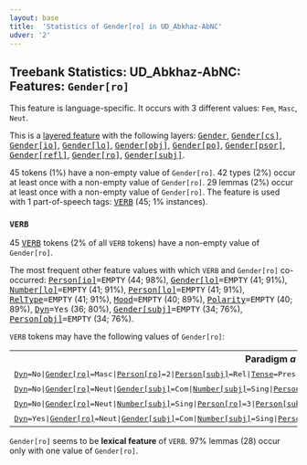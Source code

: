 ```yaml
---
layout: base
title:  'Statistics of Gender[ro] in UD_Abkhaz-AbNC'
udver: '2'
---
```


## Treebank Statistics: UD_Abkhaz-AbNC: Features: `Gender[ro]`

This feature is language-specific.
It occurs with 3 different values: `Fem`, `Masc`, `Neut`.

This is a <a href="../../u/overview/feat-layers.html">layered feature</a> with the following layers: <tt><a href="ab_abnc-feat-Gender.html">Gender</a></tt>, <tt><a href="ab_abnc-feat-Gender-cs.html">Gender[cs]</a></tt>, <tt><a href="ab_abnc-feat-Gender-io.html">Gender[io]</a></tt>, <tt><a href="ab_abnc-feat-Gender-lo.html">Gender[lo]</a></tt>, <tt><a href="ab_abnc-feat-Gender-obj.html">Gender[obj]</a></tt>, <tt><a href="ab_abnc-feat-Gender-po.html">Gender[po]</a></tt>, <tt><a href="ab_abnc-feat-Gender-psor.html">Gender[psor]</a></tt>, <tt><a href="ab_abnc-feat-Gender-refl.html">Gender[refl]</a></tt>, <tt><a href="ab_abnc-feat-Gender-ro.html">Gender[ro]</a></tt>, <tt><a href="ab_abnc-feat-Gender-subj.html">Gender[subj]</a></tt>.

45 tokens (1%) have a non-empty value of `Gender[ro]`.
42 types (2%) occur at least once with a non-empty value of `Gender[ro]`.
29 lemmas (2%) occur at least once with a non-empty value of `Gender[ro]`.
The feature is used with 1 part-of-speech tags: <tt><a href="ab_abnc-pos-VERB.html">VERB</a></tt> (45; 1% instances).

### `VERB`

45 <tt><a href="ab_abnc-pos-VERB.html">VERB</a></tt> tokens (2% of all `VERB` tokens) have a non-empty value of `Gender[ro]`.

The most frequent other feature values with which `VERB` and `Gender[ro]` co-occurred: <tt><a href="ab_abnc-feat-Person-io.html">Person[io]</a></tt><tt>=EMPTY</tt> (44; 98%), <tt><a href="ab_abnc-feat-Gender-lo.html">Gender[lo]</a></tt><tt>=EMPTY</tt> (41; 91%), <tt><a href="ab_abnc-feat-Number-lo.html">Number[lo]</a></tt><tt>=EMPTY</tt> (41; 91%), <tt><a href="ab_abnc-feat-Person-lo.html">Person[lo]</a></tt><tt>=EMPTY</tt> (41; 91%), <tt><a href="ab_abnc-feat-RelType.html">RelType</a></tt><tt>=EMPTY</tt> (41; 91%), <tt><a href="ab_abnc-feat-Mood.html">Mood</a></tt><tt>=EMPTY</tt> (40; 89%), <tt><a href="ab_abnc-feat-Polarity.html">Polarity</a></tt><tt>=EMPTY</tt> (40; 89%), <tt><a href="ab_abnc-feat-Dyn.html">Dyn</a></tt><tt>=Yes</tt> (36; 80%), <tt><a href="ab_abnc-feat-Gender-subj.html">Gender[subj]</a></tt><tt>=EMPTY</tt> (34; 76%), <tt><a href="ab_abnc-feat-Person-obj.html">Person[obj]</a></tt><tt>=EMPTY</tt> (34; 76%).

`VERB` tokens may have the following values of `Gender[ro]`:


<table>
  <tr><th>Paradigm <i>а-зыҧшра́</i></th><th><tt>Masc</tt></th><th><tt>Neut</tt></th></tr>
  <tr><td><tt><tt><a href="ab_abnc-feat-Dyn.html">Dyn</a></tt><tt>=No</tt>|<tt><a href="ab_abnc-feat-Gender-ro.html">Gender[ro]</a></tt><tt>=Masc</tt>|<tt><a href="ab_abnc-feat-Person-ro.html">Person[ro]</a></tt><tt>=2</tt>|<tt><a href="ab_abnc-feat-Person-subj.html">Person[subj]</a></tt><tt>=Rel</tt>|<tt><a href="ab_abnc-feat-Tense.html">Tense</a></tt><tt>=Pres</tt>|<tt><a href="ab_abnc-feat-VerbForm.html">VerbForm</a></tt><tt>=NonFin</tt></tt></td><td><em>иузыҧшу</em></td><td></td></tr>
  <tr><td><tt><tt><a href="ab_abnc-feat-Dyn.html">Dyn</a></tt><tt>=No</tt>|<tt><a href="ab_abnc-feat-Gender-ro.html">Gender[ro]</a></tt><tt>=Neut</tt>|<tt><a href="ab_abnc-feat-Gender-subj.html">Gender[subj]</a></tt><tt>=Com</tt>|<tt><a href="ab_abnc-feat-Number-subj.html">Number[subj]</a></tt><tt>=Sing</tt>|<tt><a href="ab_abnc-feat-Person-ro.html">Person[ro]</a></tt><tt>=3</tt>|<tt><a href="ab_abnc-feat-Person-subj.html">Person[subj]</a></tt><tt>=3</tt>|<tt><a href="ab_abnc-feat-Tense.html">Tense</a></tt><tt>=Imp</tt>|<tt><a href="ab_abnc-feat-VerbForm.html">VerbForm</a></tt><tt>=NonFin</tt></tt></td><td></td><td><em>дазыҧшызшәа</em></td></tr>
  <tr><td><tt><tt><a href="ab_abnc-feat-Dyn.html">Dyn</a></tt><tt>=No</tt>|<tt><a href="ab_abnc-feat-Gender-ro.html">Gender[ro]</a></tt><tt>=Neut</tt>|<tt><a href="ab_abnc-feat-Number-subj.html">Number[subj]</a></tt><tt>=Sing</tt>|<tt><a href="ab_abnc-feat-Person-ro.html">Person[ro]</a></tt><tt>=3</tt>|<tt><a href="ab_abnc-feat-Person-subj.html">Person[subj]</a></tt><tt>=1</tt>|<tt><a href="ab_abnc-feat-Polarity.html">Polarity</a></tt><tt>=Neg</tt>|<tt><a href="ab_abnc-feat-Tense.html">Tense</a></tt><tt>=Imp</tt>|<tt><a href="ab_abnc-feat-VerbForm.html">VerbForm</a></tt><tt>=Fin</tt></tt></td><td></td><td><em>сазыҧшымызт</em></td></tr>
  <tr><td><tt><tt><a href="ab_abnc-feat-Dyn.html">Dyn</a></tt><tt>=Yes</tt>|<tt><a href="ab_abnc-feat-Gender-ro.html">Gender[ro]</a></tt><tt>=Neut</tt>|<tt><a href="ab_abnc-feat-Gender-subj.html">Gender[subj]</a></tt><tt>=Com</tt>|<tt><a href="ab_abnc-feat-Number-subj.html">Number[subj]</a></tt><tt>=Sing</tt>|<tt><a href="ab_abnc-feat-Person-ro.html">Person[ro]</a></tt><tt>=3</tt>|<tt><a href="ab_abnc-feat-Person-subj.html">Person[subj]</a></tt><tt>=3</tt>|<tt><a href="ab_abnc-feat-Subcat.html">Subcat</a></tt><tt>=Intr</tt>|<tt><a href="ab_abnc-feat-Tense.html">Tense</a></tt><tt>=Past</tt>|<tt><a href="ab_abnc-feat-VerbForm.html">VerbForm</a></tt><tt>=NonFin</tt></tt></td><td></td><td><em>дазыҧшызшәа</em></td></tr>
</table>

`Gender[ro]` seems to be **lexical feature** of `VERB`. 97% lemmas (28) occur only with one value of `Gender[ro]`.

